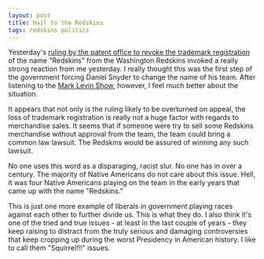 ```yaml
---
layout: post
title: Hail to the Redskins
tags: redskins politics
---
```


Yesterday's [ruling by the patent office to revoke the trademark registration](http://www.washingtonpost.com/local/us-patent-office-cancels-redskins-trademark-registration-says-name-is-disparaging/2014/06/18/e7737bb8-f6ee-11e3-8aa9-dad2ec039789_story.html?hpid=z1) of the name "Redskins" from the Washington Redskins invoked a really strong reaction from me yesterday. I really thought this was the first step of the government forcing Daniel Snyder to change the name of his team. After listening to the [Mark Levin Show](http://www.marklevinshow.com/), however, I feel much better about the situation.

It appears that not only is the ruling likely to be overturned on appeal, the loss of trademark registration is really not a huge factor with regards to merchandise sales. It seems that if someone were try to sell some Redskins merchandise without approval from the team, the team could bring a common law lawsuit. The Redskins would be assured of winning any such lawsuit.

No one uses this word as a disparaging, racist slur. No one has in over a century. The majority of Native Americans do not care about this issue. Hell, it was four Native Americans playing on the team in the early years that came up with the name "Redskins."

This is just one more example of liberals in government playing races against each other to further divide us. This is what they do. I also think it's one of the tried and true issues - at least in the last couple of years - they keep raising to distract from the truly serious and damaging controversies that keep cropping up during the worst Presidency in American history. I like to call them "Squirrel!!!" issues.
